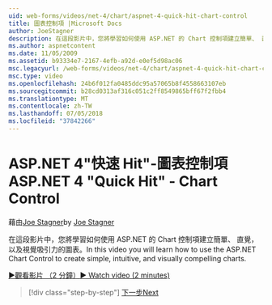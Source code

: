 ```yaml
---
uid: web-forms/videos/net-4/chart/aspnet-4-quick-hit-chart-control
title: 圖表控制項 |Microsoft Docs
author: JoeStagner
description: 在這段影片中，您將學習如何使用 ASP.NET 的 Chart 控制項建立簡單、 直覺，以及視覺吸引力的圖表。
ms.author: aspnetcontent
ms.date: 11/05/2009
ms.assetid: b93334e7-2167-4efb-a92d-e0ef5d98ac06
msc.legacyurl: /web-forms/videos/net-4/chart/aspnet-4-quick-hit-chart-control
msc.type: video
ms.openlocfilehash: 24b6f012fa0485ddc95a57065b8f4558663107eb
ms.sourcegitcommit: b28cd0313af316c051c2ff8549865bff67f2fbb4
ms.translationtype: MT
ms.contentlocale: zh-TW
ms.lasthandoff: 07/05/2018
ms.locfileid: "37842266"
---
```

<a name="aspnet-4-quick-hit---chart-control"></a><span data-ttu-id="86c32-103">ASP.NET 4"快速 Hit"-圖表控制項</span><span class="sxs-lookup"><span data-stu-id="86c32-103">ASP.NET 4 "Quick Hit" - Chart Control</span></span>
====================
<span data-ttu-id="86c32-104">藉由[Joe Stagner](https://github.com/JoeStagner)</span><span class="sxs-lookup"><span data-stu-id="86c32-104">by [Joe Stagner](https://github.com/JoeStagner)</span></span>

<span data-ttu-id="86c32-105">在這段影片中，您將學習如何使用 ASP.NET 的 Chart 控制項建立簡單、 直覺，以及視覺吸引力的圖表。</span><span class="sxs-lookup"><span data-stu-id="86c32-105">In this video you will learn how to use the ASP.NET Chart Control to create simple, intuitive, and visually compelling charts.</span></span> 

[<span data-ttu-id="86c32-106">&#9654;觀看影片 （2 分鐘）</span><span class="sxs-lookup"><span data-stu-id="86c32-106">&#9654; Watch video (2 minutes)</span></span>](https://channel9.msdn.com/Blogs/ASP-NET-Site-Videos/aspnet-4-quick-hit-chart-control)

> [!div class="step-by-step"]
> [<span data-ttu-id="86c32-107">下一步</span><span class="sxs-lookup"><span data-stu-id="86c32-107">Next</span></span>](aspnet-4-how-do-i-introducing-the-new-chart-control-in-visual-studio-2010.md)
